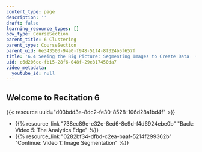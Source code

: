 ```yaml
---
content_type: page
description: ''
draft: false
learning_resource_types: []
ocw_type: CourseSection
parent_title: 6 Clustering
parent_type: CourseSection
parent_uid: 6e343503-94a0-f948-51f4-8f324b5f657f
title: '6.4 Seeing the Big Picture: Segmenting Images to Create Data  (Recitation)'
uid: c6d206cc-fb15-28f6-048f-29e817450da7
video_metadata:
  youtube_id: null
---
```

## Welcome to Recitation 6

{{< resource uuid="d03bdd3e-8dc2-fe30-8528-106d28a1bd4f" >}}

- {{% resource_link "738ec89e-e32e-8ed6-8e9d-f4d6924ebe0b" "Back: Video 5: The Analytics Edge" %}}
- {{% resource_link "0282bf34-dfbd-c2ea-baaf-5214f299362b" "Continue: Video 1: Image Segmentation" %}}